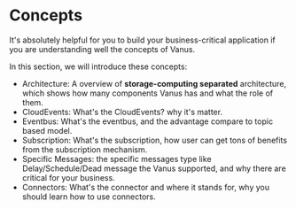 # Concepts

It's absolutely helpful for you to build your business-critical application if you are understanding well the concepts of Vanus.

In this section, we will introduce these concepts:

- Architecture: A overview of **storage-computing separated** architecture, which shows how many components Vanus has and what the role of them.
- CloudEvents: What's the CloudEvents? why it's matter.
- Eventbus: What's the eventbus, and the advantage compare to topic based model.
- Subscription: What's the subscription, how user can get tons of benefits from the subscription mechanism.
- Specific Messages: the specific messages type like Delay/Schedule/Dead message the Vanus supported, and why there are critical for your business.
- Connectors: What's the connector and where it stands for, why you should learn how to use connectors.
